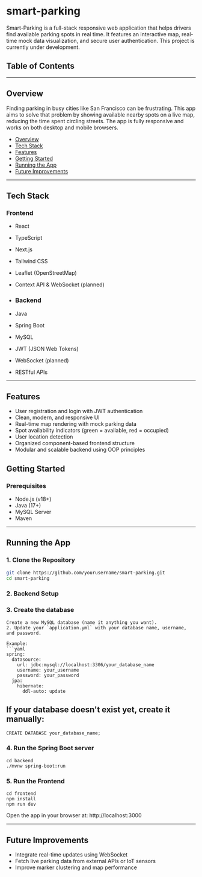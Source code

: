 # smart-parking
Smart-Parking is a full-stack responsive web application that helps drivers find available parking spots in real time. It features an interactive map, real-time mock data visualization, and secure user authentication. This project is currently under development.

## Table of Contents

---

## Overview

Finding parking in busy cities like San Francisco can be frustrating. This app aims to solve that problem by showing available nearby spots on a live map, reducing the time spent circling streets. The app is fully responsive and works on both desktop and mobile browsers.

- [Overview](#overview)
- [Tech Stack](#tech-stack)
- [Features](#features)
- [Getting Started](#getting-started)
- [Running the App](#running-the-app)
- [Future Improvements](#future-improvements)

---

## Tech Stack

### Frontend
- React
- TypeScript
- Next.js
- Tailwind CSS
- Leaflet (OpenStreetMap)
- Context API & WebSocket (planned)



- ### Backend
- Java
- Spring Boot
- MySQL
- JWT (JSON Web Tokens)
- WebSocket (planned)
- RESTful APIs

----

## Features

- User registration and login with JWT authentication
- Clean, modern, and responsive UI
- Real-time map rendering with mock parking data
- Spot availability indicators (green = available, red = occupied)
- User location detection
- Organized component-based frontend structure
- Modular and scalable backend using OOP principles



## Getting Started

### Prerequisites

- Node.js (v18+)
- Java (17+)
- MySQL Server
- Maven

---

## Running the App

### 1. Clone the Repository

```bash
git clone https://github.com/yourusername/smart-parking.git
cd smart-parking

```

### 2. Backend Setup


### 3. Create the database

```
Create a new MySQL database (name it anything you want).  
2. Update your `application.yml` with your database name, username, and password.

Example:
```yaml
spring:
  datasource:
    url: jdbc:mysql://localhost:3306/your_database_name
    username: your_username
    password: your_password
  jpa:
    hibernate:
      ddl-auto: update
```

## If your database doesn't exist yet, create it manually:

```
CREATE DATABASE your_database_name;
```

###  4. Run the Spring Boot server

```
cd backend
./mvnw spring-boot:run
```

### 5. Run the Frontend 

```
cd frontend
npm install
npm run dev
```
Open the app in your browser at:
http://localhost:3000

---

## Future Improvements

- Integrate real-time updates using WebSocket
- Fetch live parking data from external APIs or IoT sensors
- Improve marker clustering and map performance

